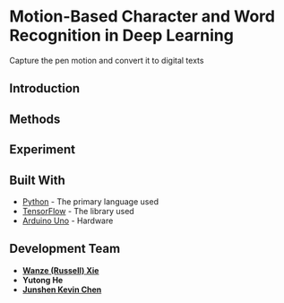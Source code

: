 # Motion-Based Character and Word Recognition in Deep Learning

Capture the pen motion and convert it to digital texts


## Introduction


## Methods


## Experiment



## Built With

* [Python]() - The primary language used
* [TensorFlow]() - The library used
* [Arduino Uno]() - Hardware


## Development Team

* [**Wanze (Russell) Xie**](https://github.com/russellxie7)
* **Yutong He**
* [**Junshen Kevin Chen**](https://github.com/CniveK)




